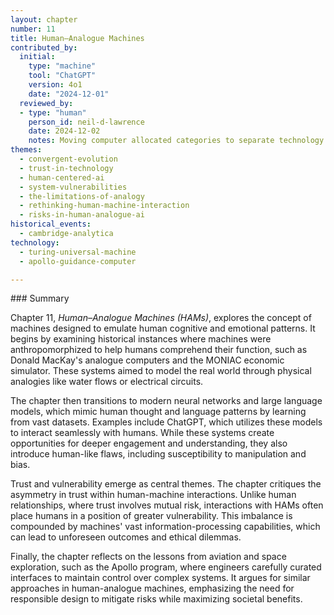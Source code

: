 ```yaml
---
layout: chapter
number: 11
title: Human–Analogue Machines
contributed_by:
  initial:
    type: "machine"
    tool: "ChatGPT"
    version: 4o1
    date: "2024-12-01"
  reviewed_by:
  - type: "human"
    person_id: neil-d-lawrence
    date: 2024-12-02
    notes: Moving computer allocated categories to separate technology and media and to merge reflections.
themes:
  - convergent-evolution
  - trust-in-technology
  - human-centered-ai
  - system-vulnerabilities
  - the-limitations-of-analogy
  - rethinking-human-machine-interaction
  - risks-in-human-analogue-ai
historical_events:
  - cambridge-analytica
technology:
  - turing-universal-machine
  - apollo-guidance-computer

---
```


<div class="machine-commentary" markdown="1">
### Summary

Chapter 11, *Human–Analogue Machines (HAMs)*, explores the concept of machines designed to emulate human cognitive and emotional patterns. It begins by examining historical instances where machines were anthropomorphized to help humans comprehend their function, such as Donald MacKay's analogue computers and the MONIAC economic simulator. These systems aimed to model the real world through physical analogies like water flows or electrical circuits.

The chapter then transitions to modern neural networks and large language models, which mimic human thought and language patterns by learning from vast datasets. Examples include ChatGPT, which utilizes these models to interact seamlessly with humans. While these systems create opportunities for deeper engagement and understanding, they also introduce human-like flaws, including susceptibility to manipulation and bias.

Trust and vulnerability emerge as central themes. The chapter critiques the asymmetry in trust within human-machine interactions. Unlike human relationships, where trust involves mutual risk, interactions with HAMs often place humans in a position of greater vulnerability. This imbalance is compounded by machines' vast information-processing capabilities, which can lead to unforeseen outcomes and ethical dilemmas.

Finally, the chapter reflects on the lessons from aviation and space exploration, such as the Apollo program, where engineers carefully curated interfaces to maintain control over complex systems. It argues for similar approaches in human-analogue machines, emphasizing the need for responsible design to mitigate risks while maximizing societal benefits.
</div>
